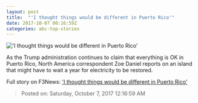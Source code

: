 ```yaml
---
layout: post
title:  "'I thought things would be different in Puerto Rico'"
date: 2017-10-07 00:16:59Z
categories: abc-top-stories
---
```


!['I thought things would be different in Puerto Rico'](http://www.abc.net.au/news/image/8997450-1x1-700x700.jpg)

As the Trump administration continues to claim that everything is OK in Puerto Rico, North America correspondent Zoe Daniel reports on an island that might have to wait a year for electricity to be restored.


Full story on F3News: ['I thought things would be different in Puerto Rico'](http://www.f3nws.com/n/uqKHv)

> Posted on: Saturday, October 7, 2017 12:16:59 AM
